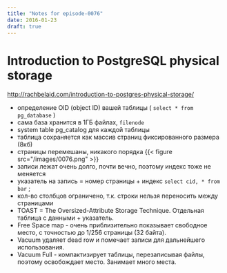 ```yaml
---
title: "Notes for episode-0076"
date: 2016-01-23
draft: true
---
```




# Introduction to PostgreSQL physical storage

http://rachbelaid.com/introduction-to-postgres-physical-storage/


- определение OID (object ID) вашей таблицы ( `select * from pg_database` )
- сама база хранится в 1ГБ файлах, `filenode`
- system table pg_catalog для каждой таблицы
- таблица сохраняется как массив страниц фиксированного размера (8кб)
- страницы перемешаны, никакого порядка
    {{< figure src="/images/0076.png" >}}
- записи лежат очень долго, почти вечно, поэтому индекс тоже не меняется
- указатель на запись = номер страницы + индекс `select cid, * from bar` ;
- кол-во столбцов ограничено, т.к. строки нельзя переносить между страницами
- TOAST = The Oversized-Attribute Storage Technique. Отдельная таблица с данными + указатель.
- Free Space map - очень приблизительно показывает свободное место, с точностью до 1/256 страницы (32 байта).
- Vacuum удаляет dead row и помечает записи для дальнейшего использования.
- Vacuum Full - компактизирует таблицы, перезаписывая файлы, поэтому освобождает место. Занимает много места.

